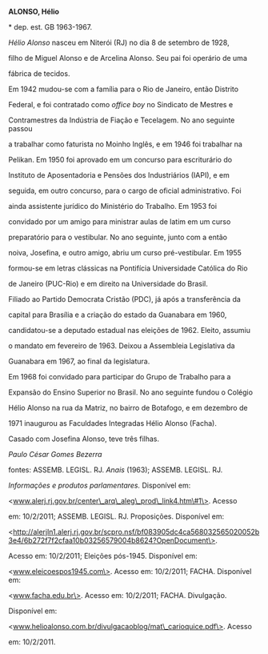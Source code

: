 **ALONSO, Hélio**



\* dep. est. GB 1963-1967.



*Hélio Alonso* nasceu em Niterói (RJ) no dia 8 de setembro de 1928,

filho de Miguel Alonso e de Arcelina Alonso. Seu pai foi operário de uma

fábrica de tecidos.



Em 1942 mudou-se com a família para o Rio de Janeiro, então Distrito

Federal, e foi contratado como *office boy* no Sindicato de Mestres e

Contramestres da Indústria de Fiação e Tecelagem. No ano seguinte passou

a trabalhar como faturista no Moinho Inglês, e em 1946 foi trabalhar na

Pelikan. Em 1950 foi aprovado em um concurso para escriturário do

Instituto de Aposentadoria e Pensões dos Industriários (IAPI), e em

seguida, em outro concurso, para o cargo de oficial administrativo. Foi

ainda assistente jurídico do Ministério do Trabalho. Em 1953 foi

convidado por um amigo para ministrar aulas de latim em um curso

preparatório para o vestibular. No ano seguinte, junto com a então

noiva, Josefina, e outro amigo, abriu um curso pré-vestibular. Em 1955

formou-se em letras clássicas na Pontifícia Universidade Católica do Rio

de Janeiro (PUC-Rio) e em direito na Universidade do Brasil.



Filiado ao Partido Democrata Cristão (PDC), já após a transferência da

capital para Brasília e a criação do estado da Guanabara em 1960,

candidatou-se a deputado estadual nas eleições de 1962. Eleito, assumiu

o mandato em fevereiro de 1963. Deixou a Assembleia Legislativa da

Guanabara em 1967, ao final da legislatura.



Em 1968 foi convidado para participar do Grupo de Trabalho para a

Expansão do Ensino Superior no Brasil. No ano seguinte fundou o Colégio

Hélio Alonso na rua da Matriz, no bairro de Botafogo, e em dezembro de

1971 inaugurou as Faculdades Integradas Hélio Alonso (Facha).



Casado com Josefina Alonso, teve três filhas.



*Paulo César Gomes Bezerra*



fontes: ASSEMB. LEGISL. RJ. *Anais* (1963); ASSEMB. LEGISL. RJ.

*Informações e produtos parlamentares.* Disponível em:

\<www.alerj.rj.gov.br/center\_arq\_aleg\_prod\_link4.htm\#1\>. Acesso

em: 10/2/2011; ASSEMB. LEGISL. RJ. Proposições. Disponível em:

\<http://alerjln1.alerj.rj.gov.br/scpro.nsf/bf083905dc4ca568032565020052b3e4/6b272f7f2cfaa10b03256579004b8624?OpenDocument\>.

Acesso em: 10/2/2011; Eleições pós-1945. Disponível em:

\<www.eleicoespos1945.com\>. Acesso em: 10/2/2011; FACHA. Disponível em:

\<www.facha.edu.br\>. Acesso em: 10/2/2011; FACHA. Divulgação.

Disponível em:

\<www.helioalonso.com.br/divulgacaoblog/mat\_carioquice.pdf\>. Acesso

em: 10/2/2011.

